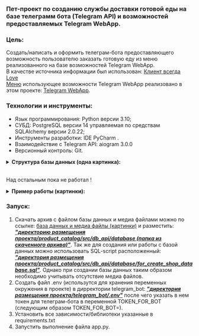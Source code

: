 ### Пет-проект по созданию службы доставки готовой еды на базе телеграмм бота (Telegram API) и возможностей предоставляемых Telegram WebApp.

### Цель:
Создать/написать и оформить телеграм-бота предоставляющего возможность 
пользователю заказать готовую еду из меню реализованного на базе 
возможностей Telegram WebApp.
<br>
В качестве источника информации был использован: 
<a href="https://klient-vsegda-love.ru/">Клиент всегда Love</a>
<br>
<a href="https://fedorsannikov1988.github.io/index.html">Меню</a> 
использующее возможности Telegram WebApp реализовано в этом проекте: 
<a href="https://github.com/FedorSannikov1988/FedorSannikov1988.github.io.git">Telegram WebApp</a>.

### Технологии и инструменты:
- Язык программирования: Python версии 3.10; 
- СУБД: PostgreSQL версии 14 управляемая по средствам SQLAlchemy версии 2.0.22;
- Инструменты разработки: IDE PyCharm .
- Взаимодействие с Telegram API: aiogram 3.0.0
- Версионный контроль: Git.

<details><summary><strong>Структура базы данных (одна картинка):</strong></summary>

![database_structure](/pictures/database_structure_v1.jpg "database_structure_v1") 
<br>
или 
<br>
![database_structure](/pictures/database_structure_v2.jpg "database_structure_v2") 

</details>

<br>


Над остальным пока не работал !

<details><summary><strong>Пример работы (картинки):</strong></summary>

#### Начало работы:

![start1](/pictures/bot_start_1.jpg "start1") 

#### Команда /start:

![start2](/pictures/bot_start_2.jpg "start2")

#### Команда /help:

![help](/pictures/bot_help.jpg "help") 

#### Выбор категории устройства (команда /catalog):

![catalog_categories](/pictures/bot_catalog_categories.jpg "catalog_categories")

#### Выбор производителя устройства:

![catalog_manufacturer](/pictures/bot_catalog_manufacturer.jpg "catalog_manufacturer")

#### Выбор по названию/модели устройства:

![catalog_name_devices](/pictures/bot_catalog_name_device.jpg "catalog_name_devices")

#### Вывод информации о выбранном устройстве вариант №1 (без прокрутки):

![catalog_name_device_and_picture](/pictures/bot_catalog_name_device_and_picture.jpg "catalog_name_device_and_picture")

#### Вывод информации о выбранном устройстве (нажата кнопка "Все устройства" в предыдущем меню) вариант №2 (с прокруткой):

![catalog_all_device](/pictures/bot_catalog_all_device.jpg "catalog_all_device")

</details>

### Запуск:

1. Скачать архив с файлом базы данных и медиа файлами можно по ссылке:
<a href="https://disk.yandex.ru/d/EAYgSwzjhibbJA">база данных и медиа файлы (картинки)</a>
и разместить: ***<u>"директорию размещения проекта/product_catalog/src/db_api/database
(папка из скаченного архива)"</u>***. Так же для создания или работы с базой данных можно использовать SQL-script расположенный:
***<u>"директория размещения проекта/product_catalog/src/db_api/database/for_create_shop_database.sql"</u>***.
Однако при создании базы данных таким образом необходимо учитывать отсутствие медиа файлов.
2. Создать файл .env (использутся для хранения переменных окружения 
в проекте) в дирректории telegram_bot: ***<u>"директория размещения 
проекта/telegram_bot/.env"</u>*** после чего указать в нем токен для телеграм-бота 
в переменной TOKEN_FOR_BOT (следующим образом TOKEN_FOR_BOT=).
3. Установить все зависимости/библиотеки указанные в requirements.txt
4. Запустить выполнение файла app.py.


